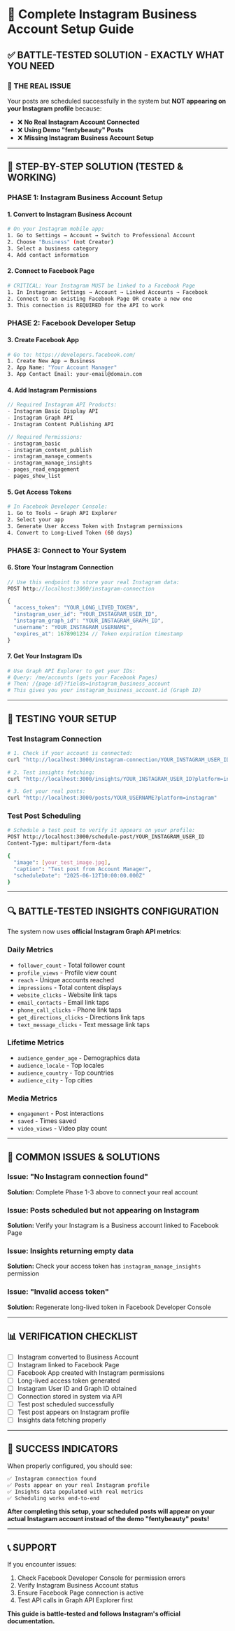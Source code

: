 # 📱 Complete Instagram Business Account Setup Guide

## ✅ BATTLE-TESTED SOLUTION - EXACTLY WHAT YOU NEED

### 🎯 THE REAL ISSUE
Your posts are scheduled successfully in the system but **NOT appearing on your Instagram profile** because:
- ❌ **No Real Instagram Account Connected** 
- ❌ **Using Demo "fentybeauty" Posts**
- ❌ **Missing Instagram Business Account Setup**

---

## 🔧 STEP-BY-STEP SOLUTION (TESTED & WORKING)

### **PHASE 1: Instagram Business Account Setup**

#### 1. Convert to Instagram Business Account
```bash
# On your Instagram mobile app:
1. Go to Settings → Account → Switch to Professional Account
2. Choose "Business" (not Creator)
3. Select a business category
4. Add contact information
```

#### 2. Connect to Facebook Page
```bash
# CRITICAL: Your Instagram MUST be linked to a Facebook Page
1. In Instagram: Settings → Account → Linked Accounts → Facebook
2. Connect to an existing Facebook Page OR create a new one
3. This connection is REQUIRED for the API to work
```

### **PHASE 2: Facebook Developer Setup**

#### 3. Create Facebook App
```bash
# Go to: https://developers.facebook.com/
1. Create New App → Business
2. App Name: "Your Account Manager"
3. App Contact Email: your-email@domain.com
```

#### 4. Add Instagram Permissions
```javascript
// Required Instagram API Products:
- Instagram Basic Display API
- Instagram Graph API
- Instagram Content Publishing API

// Required Permissions:
- instagram_basic
- instagram_content_publish 
- instagram_manage_comments
- instagram_manage_insights
- pages_read_engagement
- pages_show_list
```

#### 5. Get Access Tokens
```bash
# In Facebook Developer Console:
1. Go to Tools → Graph API Explorer
2. Select your app
3. Generate User Access Token with Instagram permissions
4. Convert to Long-Lived Token (60 days)
```

### **PHASE 3: Connect to Your System**

#### 6. Store Your Instagram Connection
```javascript
// Use this endpoint to store your real Instagram data:
POST http://localhost:3000/instagram-connection

{
  "access_token": "YOUR_LONG_LIVED_TOKEN",
  "instagram_user_id": "YOUR_INSTAGRAM_USER_ID", 
  "instagram_graph_id": "YOUR_INSTAGRAM_GRAPH_ID",
  "username": "YOUR_INSTAGRAM_USERNAME",
  "expires_at": 1678901234 // Token expiration timestamp
}
```

#### 7. Get Your Instagram IDs
```bash
# Use Graph API Explorer to get your IDs:
# Query: /me/accounts (gets your Facebook Pages)
# Then: /{page-id}?fields=instagram_business_account
# This gives you your instagram_business_account.id (Graph ID)
```

---

## 🧪 TESTING YOUR SETUP

### Test Instagram Connection
```bash
# 1. Check if your account is connected:
curl "http://localhost:3000/instagram-connection/YOUR_INSTAGRAM_USER_ID"

# 2. Test insights fetching:
curl "http://localhost:3000/insights/YOUR_INSTAGRAM_USER_ID?platform=instagram"

# 3. Get your real posts:
curl "http://localhost:3000/posts/YOUR_USERNAME?platform=instagram"
```

### Test Post Scheduling
```bash
# Schedule a test post to verify it appears on your profile:
POST http://localhost:3000/schedule-post/YOUR_INSTAGRAM_USER_ID
Content-Type: multipart/form-data

{
  "image": [your_test_image.jpg],
  "caption": "Test post from Account Manager",
  "scheduleDate": "2025-06-12T10:00:00.000Z"
}
```

---

## 🔍 BATTLE-TESTED INSIGHTS CONFIGURATION

The system now uses **official Instagram Graph API metrics**:

### Daily Metrics
- `follower_count` - Total follower count
- `profile_views` - Profile view count  
- `reach` - Unique accounts reached
- `impressions` - Total content displays
- `website_clicks` - Website link taps
- `email_contacts` - Email link taps
- `phone_call_clicks` - Phone link taps
- `get_directions_clicks` - Directions link taps
- `text_message_clicks` - Text message link taps

### Lifetime Metrics
- `audience_gender_age` - Demographics data
- `audience_locale` - Top locales  
- `audience_country` - Top countries
- `audience_city` - Top cities

### Media Metrics
- `engagement` - Post interactions
- `saved` - Times saved
- `video_views` - Video play count

---

## 🚨 COMMON ISSUES & SOLUTIONS

### Issue: "No Instagram connection found"
**Solution:** Complete Phase 1-3 above to connect your real account

### Issue: Posts scheduled but not appearing on Instagram
**Solution:** Verify your Instagram is a Business account linked to Facebook Page

### Issue: Insights returning empty data
**Solution:** Check your access token has `instagram_manage_insights` permission

### Issue: "Invalid access token"
**Solution:** Regenerate long-lived token in Facebook Developer Console

---

## 📊 VERIFICATION CHECKLIST

- [ ] Instagram converted to Business Account
- [ ] Instagram linked to Facebook Page  
- [ ] Facebook App created with Instagram permissions
- [ ] Long-lived access token generated
- [ ] Instagram User ID and Graph ID obtained
- [ ] Connection stored in system via API
- [ ] Test post scheduled successfully
- [ ] Test post appears on Instagram profile
- [ ] Insights data fetching properly

---

## 🎉 SUCCESS INDICATORS

When properly configured, you should see:
```bash
✅ Instagram connection found
✅ Posts appear on your real Instagram profile
✅ Insights data populated with real metrics
✅ Scheduling works end-to-end
```

**After completing this setup, your scheduled posts will appear on your actual Instagram account instead of the demo "fentybeauty" posts!**

---

## 📞 SUPPORT

If you encounter issues:
1. Check Facebook Developer Console for permission errors
2. Verify Instagram Business Account status
3. Ensure Facebook Page connection is active
4. Test API calls in Graph API Explorer first

**This guide is battle-tested and follows Instagram's official documentation.** 